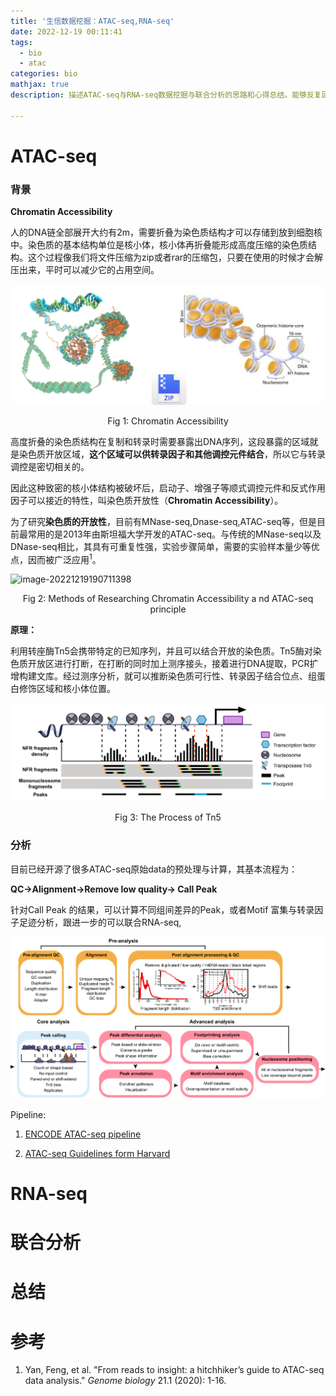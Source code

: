 ```yaml
---
title: '生信数据挖掘：ATAC-seq,RNA-seq'
date: 2022-12-19 00:11:41
tags:
  - bio
  - atac
categories: bio
mathjax: true
description: 描述ATAC-seq与RNA-seq数据挖掘与联合分析的思路和心得总结。能够反复回顾，检查自己做的是否有些许错误的地方，另外也能过给想要了解的同学提供一些思路，避免走太多弯路。

---
```


# ATAC-seq

### 背景

**Chromatin Accessibility**

人的DNA链全部展开大约有2m，需要折叠为染色质结构才可以存储到放到细胞核中。染色质的基本结构单位是核小体，核小体再折叠能形成高度压缩的染色质结构。这个过程像我们将文件压缩为zip或者rar的压缩包，只要在使用的时候才会解压出来，平时可以减少它的占用空间。



![image-20221219184414766](fig/chrom.png)

<center>Fig 1: Chromatin Accessibility</center>

高度折叠的染色质结构在复制和转录时需要暴露出DNA序列，这段暴露的区域就是染色质开放区域，**这个区域可以供转录因子和其他调控元件结合**，所以它与转录调控是密切相关的。

因此这种致密的核小体结构被破坏后，启动子、增强子等顺式调控元件和反式作用因子可以接近的特性，叫染色质开放性（**Chromatin Accessibility**）。

为了研究**染色质的开放性**，目前有MNase-seq,Dnase-seq,ATAC-seq等，但是目前最常用的是2013年由斯坦福大学开发的ATAC-seq。与传统的MNase-seq以及DNase-seq相比，其具有可重复性强，实验步骤简单，需要的实验样本量少等优点，因而被广泛应用<sup>1</sup>。

![image-20221219190711398](/Users/wuweidong/code/wvdon.github.io/source/_posts/paper/assets/image-20221219190711398.png)

<center> Fig 2: Methods of Researching Chromatin Accessibility a nd ATAC-seq principle</center>

**原理：**

利用转座酶Tn5会携带特定的已知序列，并且可以结合开放的染色质。Tn5酶对染色质开放区进行打断，在打断的同时加上测序接头，接着进行DNA提取，PCR扩增构建文库。经过测序分析，就可以推断染色质可行性、转录因子结合位点、组蛋白修饰区域和核小体位置。

![image-20221219193308860](assets/image-20221219193308860.png)

<center>Fig 3: The Process of Tn5</center>

### 分析

目前已经开源了很多ATAC-seq原始data的预处理与计算，其基本流程为：

**QC->Alignment->Remove low quality-> Call Peak** 

针对Call Peak 的结果，可以计算不同组间差异的Peak，或者Motif 富集与转录因子足迹分析，跟进一步的可以联合RNA-seq,

![image-20221219191431029](assets/image-20221219191431029.png)



Pipeline:

1. [ENCODE ATAC-seq pipeline](https://github.com/ENCODE-DCC/atac-seq-pipeline)

2. [ATAC-seq Guidelines form Harvard](https://informatics.fas.harvard.edu/atac-seq-guidelines.html)

   

# RNA-seq







# 联合分析





# 总结





# 参考

1. Yan, Feng, et al. "From reads to insight: a hitchhiker’s guide to ATAC-seq data analysis." *Genome biology* 21.1 (2020): 1-16.